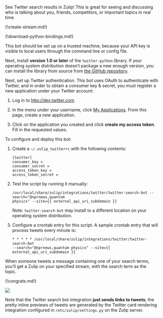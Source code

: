 See Twitter search results in Zulip! This is great for seeing and
discussing who is talking about you, friends, competitors, or
important topics in real time.

{!create-stream.md!}

{!download-python-bindings.md!}

This bot should be set up on a trusted machine, because your API
key is visible to local users through the command line or config
file.

Next, install **version 1.0 or later** of the `twitter-python`
library. If your operating system distribution doesn’t package a new
enough version, you can install the library from source from
[the GitHub repository](https://github.com/bear/python-twitter).

Next, set up Twitter authentication. This bot uses OAuth to
authenticate with Twitter, and in order to obtain a consumer key &
secret, you must register a new application under your Twitter
account:

1. Log in to <http://dev.twitter.com>.

2. In the menu under your username, click
   [My Applications](https://dev.twitter.com/apps). From this page,
   create a new application.

3. Click on the application you created and click **create my access
   token**. Fill in the requested values.

To configure and deploy this bot:

1.  Create a `~/.zulip_twitterrc` with the following contents:

        [twitter]
        consumer_key =
        consumer_secret =
        access_token_key =
        access_token_secret =

2.  Test the script by running it manually:

        /usr/local/share/zulip/integrations/twitter/twitter-search-bot --search="@nprnews,quantum
        physics" --site={{ external_api_uri_subdomain }}

    Note: `twitter-search-bot` may install to a different location on
    your operating system distribution.

3.  Configure a crontab entry for this script. A sample crontab entry
    that will process tweets every minute is:

        * * * * * /usr/local/share/zulip/integrations/twitter/twitter-search-bot
        --search="@nprnews,quantum physics" --site={{ external_api_uri_subdomain }}

When someone tweets a message containing one of your search terms,
you’ll get a Zulip on your specified stream, with the search term as
the topic.

{!congrats.md!}

![](/static/images/integrations/twitter/001.png)

Note that the Twitter search bot integration **just sends links to
tweets**; the pretty inline previews of tweets are generated by the
Twitter card rendering integration configured in
`/etc/zulip/settings.py` on the Zulip server.
